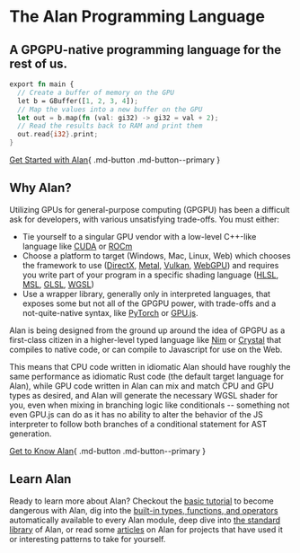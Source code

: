 # The Alan Programming Language

## A GPGPU-native programming language for the rest of us.

<!-- TODO: Fork Pygments, add my own Alan syntax highlighting -->
```rs title="Hello, GPU"
export fn main {
  // Create a buffer of memory on the GPU
  let b = GBuffer([1, 2, 3, 4]);
  // Map the values into a new buffer on the GPU
  let out = b.map(fn (val: gi32) -> gi32 = val + 2);
  // Read the results back to RAM and print them
  out.read{i32}.print;
}
```

[Get Started with Alan](/getting_started){ .md-button .md-button--primary }

## Why Alan?

Utilizing GPUs for general-purpose computing (GPGPU) has been a difficult ask for developers, with various unsatisfying trade-offs. You must either:

* Tie yourself to a singular GPU vendor with a low-level C++-like language like [CUDA](https://developer.nvidia.com/cuda-toolkit) or [ROCm](https://www.amd.com/en/products/software/rocm.html)
* Choose a platform to target (Windows, Mac, Linux, Web) which chooses the framework to use ([DirectX](https://learn.microsoft.com/en-us/windows/win32/directx), [Metal](https://developer.apple.com/metal/), [Vulkan](https://www.vulkan.org/), [WebGPU](https://www.w3.org/TR/webgpu/)) and requires you write part of your program in a specific shading language ([HLSL](https://learn.microsoft.com/en-us/windows/win32/direct3dhlsl/dx-graphics-hlsl), [MSL](https://developer.apple.com/metal/Metal-Shading-Language-Specification.pdf), [GLSL](https://www.khronos.org/opengl/wiki/OpenGL_Shading_Language), [WGSL](https://www.w3.org/TR/WGSL/))
* Use a wrapper library, generally only in interpreted languages, that exposes some but not all of the GPGPU power, with trade-offs and a not-quite-native syntax, like [PyTorch](https://pytorch.org/) or [GPU.js](https://gpu.rocks/#/).

Alan is being designed from the ground up around the idea of GPGPU as a first-class citizen in a higher-level typed language like [Nim](https://nim-lang.org/) or [Crystal](https://crystal-lang.org/) that compiles to native code, or can compile to Javascript for use on the Web.

This means that CPU code written in idiomatic Alan should have roughly the same performance as idiomatic Rust code (the default target language for Alan), while GPU code written in Alan can mix and match CPU and GPU types as desired, and Alan will generate the necessary WGSL shader for you, even when mixing in branching logic like conditionals -- something not even GPU.js can do as it has no ability to alter the behavior of the JS interpreter to follow both branches of a conditional statement for AST generation.

[Get to Know Alan](/overview){ .md-button .md-button--primary }

## Learn Alan

Ready to learn more about Alan? Checkout the [basic tutorial](./tutorial) to become dangerous with Alan, dig into the [built-in types, functions, and operators](./built_ins) automatically available to every Alan module, deep dive into [the standard library](./standard_library) of Alan, or read some [articles](./blog) on Alan for projects that have used it or interesting patterns to take for yourself.

